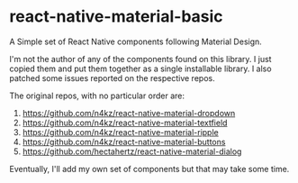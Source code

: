 # react-native-material-basic
 A Simple set of React Native components following Material Design.

 I'm not the author of any of the components found on this library. I just copied them and put them together as a single installable library.
 I also patched some issues reported on the respective repos.

 The original repos, with no particular order are:

 1. https://github.com/n4kz/react-native-material-dropdown
 2. https://github.com/n4kz/react-native-material-textfield
 3. https://github.com/n4kz/react-native-material-ripple
 4. https://github.com/n4kz/react-native-material-buttons
 5. https://github.com/hectahertz/react-native-material-dialog


 Eventually, I'll add my own set of components but that may take some time.
